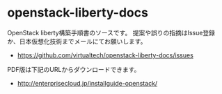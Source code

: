# openstack-liberty-docs
OpenStack liberty構築手順書のソースです。
提案や誤りの指摘はIssue登録か、日本仮想化技術までメールにてお願いします。

- <https://github.com/virtualtech/openstack-liberty-docs/issues>

PDF版は下記のURLからダウンロードできます。

- <http://enterprisecloud.jp/installguide-openstack/>
